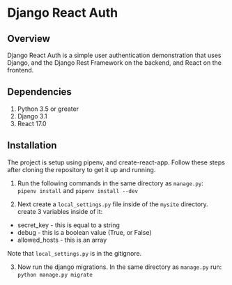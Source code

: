 # Django React Auth

## Overview

Django React Auth is a simple user authentication demonstration that uses
Django, and the Django Rest Framework on the backend, and React on the frontend.

## Dependencies

1. Python 3.5 or greater
2. Django 3.1
3. React 17.0

## Installation

The project is setup using pipenv, and create-react-app. Follow these steps after
cloning the repository to get it up and running.

1. Run the following commands in the same directory as `manage.py`:  
   `pipenv install` and `pipenv install --dev`

2. Next create a `local_settings.py` file inside of the `mysite` directory.
   create 3 variables inside of it:

- secret_key - this is equal to a string
- debug - this is a boolean value (True, or False)
- allowed_hosts - this is an array

Note that `local_settings.py` is in the gitignore.

3. Now run the django migrations. In the same directory as `manage.py` run:  
   `python manage.py migrate`
